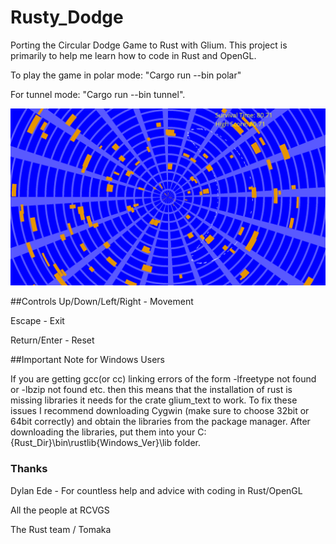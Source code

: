 # Rusty_Dodge
Porting the Circular Dodge Game to Rust with Glium. This project is primarily to help me learn how to code in Rust and OpenGL.

To play the game in polar mode: "Cargo run --bin polar"

For tunnel mode: "Cargo run --bin tunnel". 

![](https://github.com/Jonesey13/Rusty_Dodge/blob/master/rusty_dodge.png)

##Controls
Up/Down/Left/Right - Movement 

Escape - Exit 

Return/Enter - Reset

##Important Note for Windows Users

If you are getting gcc(or cc) linking errors of the form -lfreetype not found or -lbzip not found etc. then this means that the installation of rust is missing libraries it needs for the crate glium_text to work. To fix these issues I recommend downloading Cygwin (make sure to choose 32bit or 64bit correctly) and obtain the libraries from the package manager. After downloading the libraries, put them into your C:\{Rust_Dir}\bin\rustlib\{Windows_Ver}\lib folder.

### Thanks
Dylan Ede - For countless help and advice with coding in Rust/OpenGL

All the people at RCVGS

The Rust team / Tomaka 

